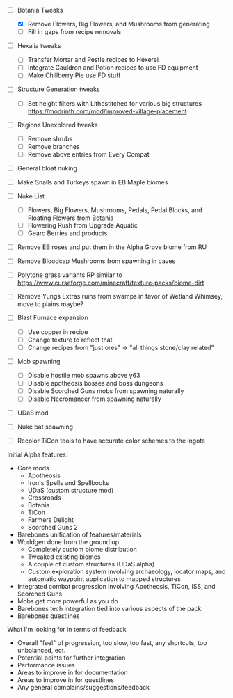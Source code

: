 
- [ ] Botania Tweaks
	- [x] Remove Flowers, Big Flowers, and Mushrooms from generating
	- [ ] Fill in gaps from recipe removals
- [ ] Hexalia tweaks
	- [ ] Transfer Mortar and Pestle recipes to Hexerei
	- [ ] Integrate Cauldron and Potion recipes to use FD equipment
	- [ ] Make Chillberry Pie use FD stuff
- [ ] Structure Generation tweaks
	- [ ] Set height filters with Lithostitched for various big structures https://modrinth.com/mod/improved-village-placement
- [ ] Regions Unexplored tweaks
	- [ ] Remove shrubs
	- [ ] Remove branches
	- [ ] Remove above entries from Every Compat
- [ ] General bloat nuking
- [ ] Make Snails and Turkeys spawn in EB Maple biomes
- [ ] Nuke List
	- [ ] Flowers, Big Flowers, Mushrooms, Pedals, Pedal Blocks, and Floating Flowers from Botania
	- [ ] Flowering Rush from Upgrade Aquatic
	- [ ] Gearo Berries and products
- [ ] Remove EB roses and put them in the Alpha Grove biome from RU
- [ ] Remove Bloodcap Mushrooms from spawning in caves
- [ ] Polytone grass variants RP similar to https://www.curseforge.com/minecraft/texture-packs/biome-dirt
- [ ] Remove Yungs Extras ruins from swamps in favor of Wetland Whimsey, move to plains maybe?
- [ ] Blast Furnace expansion
	- [ ] Use copper in recipe
	- [ ] Change texture to reflect that
	- [ ] Change recipes from "just ores" -> "all things stone/clay related"
- [ ] Mob spawning
	- [ ] Disable hostile mob spawns above y63
	- [ ] Disable apotheosis bosses and boss dungeons
	- [ ] Disable Scorched Guns mobs from spawning naturally
	- [ ] Disable Necromancer from spawning naturally
- [ ] UDaS mod
- [ ] Nuke bat spawning
- [ ] Recolor TiCon tools to have accurate color schemes to the ingots


Initial Alpha features:

- Core mods
	- Apotheosis
	- Iron's Spells and Spellbooks
	- UDaS (custom structure mod)
	- Crossroads
	- Botania
	- TiCon
	- Farmers Delight
	- Scorched Guns 2
- Barebones unification of features/materials
- Worldgen done from the ground up
	- Completely custom biome distribution
	- Tweaked existing biomes
	- A couple of custom structures (UDaS alpha)
	- Custom exploration system involving archaeology, locator maps, and automatic waypoint application to mapped structures
- Integrated combat progression involving Apotheosis, TiCon, ISS, and Scorched Guns
- Mobs get more powerful as you do
- Barebones tech integration tied into various aspects of the pack
- Barebones questlines

What I'm looking for in terms of feedback
- Overall "feel" of progression, too slow, too fast, any shortcuts, too unbalanced, ect.
- Potential points for further integration
- Performance issues
- Areas to improve in for documentation
- Areas to improve in for questlines
- Any general complains/suggestions/feedback